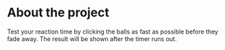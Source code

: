 # About the project

Test your reaction time by clicking the balls as fast as possible before they fade away.
The result will be shown after the timer runs out.
